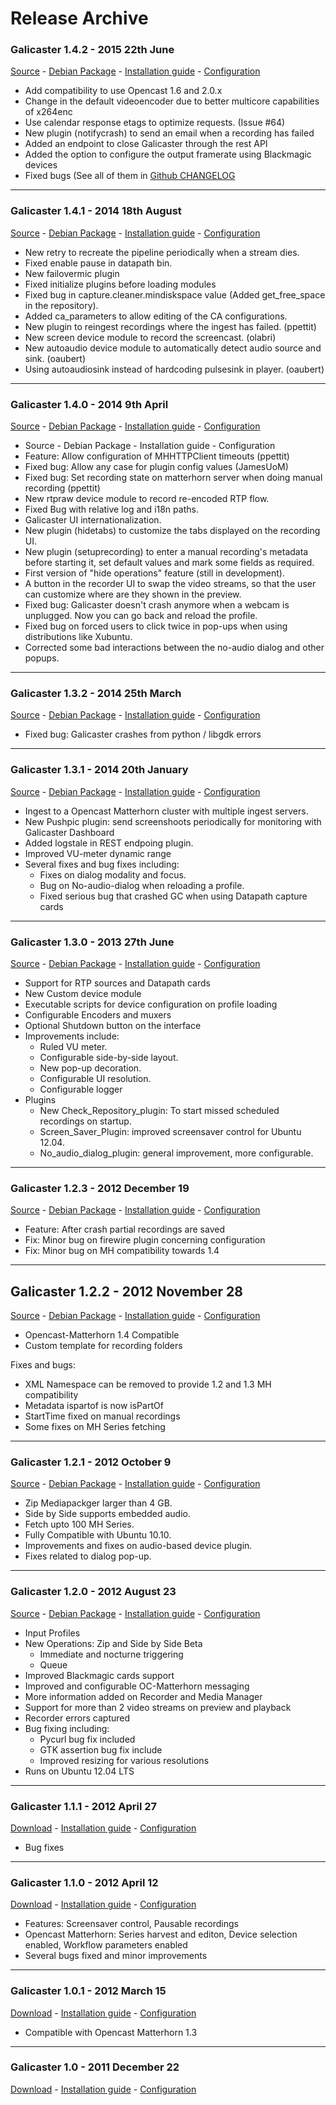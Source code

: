 
Release Archive
===============

### Galicaster 1.4.2 - 2015 22th June
[Source](http://webfiler.teltek.es/webfiler/galicaster/galicaster_1.4.2.tar.gz) - [Debian Package](http://webfiler.teltek.es/webfiler/galicaster/galicaster_1.4.2_all.deb) - [Installation guide](../SoftwareInstallation.md) - [Configuration](../GalicasterConfiguration.md)

* Add compatibility to use Opencast 1.6 and 2.0.x
* Change in the default videoencoder due to better multicore capabilities of x264enc
* Use calendar response etags to optimize requests. (Issue #64)
* New plugin (notifycrash) to send an email when a recording has failed
* Added an endpoint to close Galicaster through the rest API
* Added the option to configure the output framerate using Blackmagic devices
* Fixed bugs (See all of them in [Github CHANGELOG](https://github.com/teltek/Galicaster/blob/1.4.x/CHANGELOG)
------------------------------------------------------------------------------------
### Galicaster 1.4.1 - 2014 18th August
[Source](http://webfiler.teltek.es/webfiler/galicaster/galicaster_1.4.1.tar.gz) - [Debian Package](http://webfiler.teltek.es/webfiler/galicaster/galicaster_1.4.1_all.deb) - [Installation guide](../SoftwareInstallation.md) - [Configuration](../GalicasterConfiguration.md)

* New retry to recreate the pipeline periodically when a stream dies.
* Fixed enable pause in datapath bin.
* New failovermic plugin
* Fixed initialize plugins before loading modules
* Fixed bug in capture.cleaner.mindiskspace value (Added get_free_space in the repository).
* Added ca_parameters to allow editing of the CA configurations.
* New plugin to reingest recordings where the ingest has failed. (ppettit)
* New screen device module to record the screencast. (olabri)
* New autoaudio device module to automatically detect audio source and sink. (oaubert)
* Using autoaudiosink instead of hardcoding pulsesink in player. (oaubert)
------------------------------------------------------------------------------------
### Galicaster 1.4.0 - 2014 9th April
[Source](http://webfiler.teltek.es/webfiler/galicaster/galicaster_1.4.0.tar.gz) - [Debian Package](http://webfiler.teltek.es/webfiler/galicaster/galicaster_1.4.0_all.deb) - [Installation guide](../SoftwareInstallation.md) - [Configuration](../GalicasterConfiguration.md)

* Source - Debian Package - Installation guide - Configuration
* Feature: Allow configuration of MHHTTPClient timeouts (ppettit)
* Fixed bug: Allow any case for plugin config values (JamesUoM)
* Fixed bug: Set recording state on matterhorn server when doing manual recording (ppettit)
* New rtpraw device module to record re-encoded RTP flow.
* Fixed Bug with relative log and i18n paths.
* Galicaster UI internationalization.
* New plugin (hidetabs) to customize the tabs displayed on the recording UI.
* New plugin (setuprecording) to enter a manual recording's metadata before starting it, set default values and mark some fields as required.
* First version of "hide operations" feature (still in development).
* A button in the recorder UI to swap the video streams, so that the user can customize where are they shown in the preview.
* Fixed bug: Galicaster doesn't crash anymore when a webcam is unplugged. Now you can go back and reload the profile.
* Fixed bug on forced users to click twice in pop-ups when using distributions like Xubuntu.
* Corrected some bad interactions between the no-audio dialog and other popups.
------------------------------------------------------------------------------------
### Galicaster 1.3.2 - 2014 25th March
[Source](http://webfiler.teltek.es/webfiler/galicaster/galicaster_1.3.2.tar.gz) - [Debian Package](http://webfiler.teltek.es/webfiler/galicaster/galicaster_1.3.2_all.deb) - [Installation guide](../SoftwareInstallation.md) - [Configuration](../GalicasterConfiguration.md)

* Fixed bug: Galicaster crashes from python / libgdk errors

------------------------------------------------------------------------------------
### Galicaster 1.3.1 - 2014 20th January
[Source](http://webfiler.teltek.es/webfiler/galicaster/galicaster_1.3.1.tar.gz) - [Debian Package](http://webfiler.teltek.es/webfiler/galicaster/galicaster_1.3.1_all.deb) - [Installation guide](../SoftwareInstallation.md) - [Configuration](../GalicasterConfiguration.md)
* Ingest to a Opencast Matterhorn cluster with multiple ingest servers.
* New Pushpic plugin: send screenshoots periodically for monitoring with Galicaster Dashboard
* Added logstale in REST endpoing plugin.
* Improved VU-meter dynamic range
* Several fixes and bug fixes including:
  * Fixes on dialog modality and focus.
  * Bug on No-audio-dialog when reloading a profile.
  * Fixed serious bug that crashed GC when using Datapath capture cards
------------------------------------------------------------------------------------
### Galicaster 1.3.0 - 2013 27th June
[Source](http://webfiler.teltek.es/webfiler/galicaster/galicaster-1.3.0.tgz) - [Debian Package](http://webfiler.teltek.es/webfiler/galicaster/galicaster_1.3.0_all.deb) - [Installation guide](../SoftwareInstallation.md) - [Configuration](../GalicasterConfiguration.md)

* Support for RTP sources and Datapath cards
* New Custom device module
* Executable scripts for device configuration on profile loading
* Configurable Encoders and muxers
* Optional Shutdown button on the interface
* Improvements include:
  * Ruled VU meter.
  * Configurable side-by-side layout.
  * New pop-up decoration.
  * Configurable UI resolution.
  * Configurable logger
* Plugins
  * New Check_Repository_plugin: To start missed scheduled recordings on startup.
  * Screen_Saver_Plugin: improved screensaver control for Ubuntu 12.04.
  * No_audio_dialog_plugin: general improvement, more configurable.
------------------------------------------------------------------------------------
### Galicaster 1.2.3 - 2012 December 19
[Source](http://webfiler.teltek.es/webfiler/galicaster/galicaster-1.2.3.tar.gz) - [Debian Package](http://webfiler.teltek.es/webfiler/galicaster/galicaster_1.2.3_all.deb) - [Installation guide](../SoftwareInstallation.md) - [Configuration](../GalicasterConfiguration.md)

* Feature: After crash partial recordings are saved
* Fix: Minor bug on firewire plugin concerning configuration
* Fix: Minor bug on MH compatibility towards 1.4
------------------------------------------------------------------------------------
## Galicaster 1.2.2 - 2012 November 28
[Source](http://webfiler.teltek.es/webfiler/galicaster/galicaster-1.2.2.tar.gz) - [Debian Package](http://webfiler.teltek.es/webfiler/galicaster/galicaster_1.2.2_all.deb) - [Installation guide](../SoftwareInstallation.md) - [Configuration](../GalicasterConfiguration.md)

* Opencast-Matterhorn 1.4 Compatible
* Custom template for recording folders

Fixes and bugs:
* XML Namespace can be removed to provide 1.2 and 1.3 MH compatibility
* Metadata ispartof is now isPartOf
* StartTime fixed on manual recordings
* Some fixes on MH Series fetching
------------------------------------------------------------------------------------
### Galicaster 1.2.1 - 2012 October 9
[Source](http://webfiler.teltek.es/webfiler/galicaster/galicaster-1.2.1.tgz) - [Debian Package](http://webfiler.teltek.es/webfiler/galicaster/galicaster_1.2.1_all.deb) - [Installation guide](../SoftwareInstallation.md) - [Configuration](../GalicasterConfiguration.md)

* Zip Mediapackger larger than 4 GB.
* Side by Side supports embedded audio.
* Fetch upto 100 MH Series.
* Fully Compatible with Ubuntu 10.10.
* Improvements and fixes on audio-based device plugin.
* Fixes related to dialog pop-up.
------------------------------------------------------------------------------------
### Galicaster 1.2.0 - 2012 August 23
[Source](http://webfiler.teltek.es/webfiler/galicaster/galicaster-1.2.0.tgz) - [Debian Package](http://webfiler.teltek.es/webfiler/galicaster/galicaster_1.2.0_all.deb) - [Installation guide](../SoftwareInstallation.md) - [Configuration](../GalicasterConfiguration.md)

* Input Profiles
* New Operations: Zip and Side by Side Beta
  * Immediate and nocturne triggering
  * Queue
* Improved Blackmagic cards support
* Improved and configurable OC-Matterhorn messaging
* More information added on Recorder and Media Manager
* Support for more than 2 video streams on preview and playback
* Recorder errors captured
* Bug fixing including:
    * Pycurl bug fix included
    * GTK assertion bug fix include
    * Improved resizing for various resolutions
* Runs on Ubuntu 12.04 LTS
------------------------------------------------------------------------------------
### Galicaster 1.1.1 - 2012 April 27
[Download](http://webfiler.teltek.es/webfiler/galicaster/galicaster-1.1.1.tgz) - [Installation guide](../SoftwareInstallation.md) - [Configuration](../GalicasterConfiguration.md)

* Bug fixes

------------------------------------------------------------------------------------
### Galicaster 1.1.0 - 2012 April 12
[Download](http://webfiler.teltek.es/webfiler/galicaster/galicaster-1.1.0.tgz) - [Installation guide](../SoftwareInstallation.md) - [Configuration](../GalicasterConfiguration.md)

* Features: Screensaver control, Pausable recordings
* Opencast Matterhorn: Series harvest and editon, Device selection enabled, Workflow parameters enabled
* Several bugs fixed and minor improvements
------------------------------------------------------------------------------------
### Galicaster 1.0.1 - 2012 March 15
[Download](http://webfiler.teltek.es/webfiler/galicaster/galicaster-1.0.1.tgz) - [Installation guide](../SoftwareInstallation.md) - [Configuration](../GalicasterConfiguration.md)

* Compatible with Opencast Matterhorn 1.3

------------------------------------------------------------------------------------
### Galicaster 1.0 - 2011 December 22
[Download](http://webfiler.teltek.es/webfiler/galicaster/galicaster-1.0.0.tgz) - [Installation guide](../SoftwareInstallation.md) - [Configuration](../GalicasterConfiguration.md)
